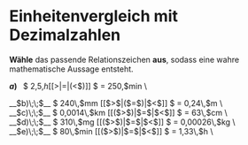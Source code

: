 <!--
version:  0.0.1

language: de

@style
input {
    text-align: center;
}

.flex-container {
    display: flex;
    flex-wrap: wrap;
    align-items: stretch;
    gap: 20px;
}

.flex-child {
    flex: 1;
    min-width: 350px;
    margin-right: 20px;
}

@media (max-width: 400px) {
    .flex-child {
        flex: 100%;
        margin-right: 0;
    }
}
@end

formula: \carry   \textcolor{red}{\scriptsize #1}
formula: \digit   \rlap{\carry{#1}}\phantom{#2}#2
formula: \permil  \text{‰}

import: https://raw.githubusercontent.com/LiaTemplates/Tikz-Jax/main/README.md

script: https://cdn.jsdelivr.net/gh/LiaTemplates/Tikz-Jax@main/dist/index.js



tags: Einheiten, Dezimalzahlen, Länge, Masse, Zeit, leicht, niedrig, Angeben

comment: Welche angegebene Größe in Dezimalzahldarstellung ist größer? Wähle das passende Relationszeichen.

author: Martin Lommatzsch

-->




# Einheitenvergleich mit Dezimalzahlen


**Wähle** das passende Relationszeichen **aus**, sodass eine wahre mathematische Aussage entsteht.



<section class="flex-container">

<div class="flex-child">

__$a)\;\;$__ $ 2,5\,$h [[$>$|$=$|($<$)]] $ = 250\,$min \

</div>
<div class="flex-child">
__$b)\;\;$__ $ 240\,$mm [[$>$|($=$)|$<$]] $ = 0,24\,$m \

</div>
<div class="flex-child">
__$c)\;\;$__ $ 0,0014\,$km [[($>$)|$=$|$<$]] $ = 63\,$cm \

</div>
<div class="flex-child">
__$d)\;\;$__ $ 310\,$mg [[($>$)|$=$|$<$]] $ = 0,00026\,$kg \

</div>
<div class="flex-child">
__$e)\;\;$__ $ 80\,$min [[($>$)|$=$|$<$]] $ = 1,33\,$h \


</div>


</section>





